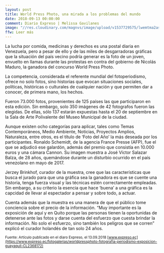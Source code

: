 ```yaml
---
layout: post
title: World Press Photo, una mirada a los problemas del mundo
date: 2018-09-13 00:00:00
comment: Diario Expreso | Melissa Gavilanes
image: "//res.cloudinary.com/magnvs/image/upload/v1537729575/lwemtma2asubofp7kxj9.png"
ffw: Leer más
---
```

La lucha por comida, medicinas y derechos es una postal diaria en Venezuela, pero a pesar de ello y de las miles de desgarradoras gráficas que la situación del país vecino podría generar es la foto de un joven, envuelto en llamas durante las protestas en contra del gobierno de Nicolás Maduro, la ganadora del concurso World Press Photo.

La competencia, considerada el referente mundial del fotoperiodismo, ofrece no solo fotos, sino historias que evocan situaciones sociales, políticas, históricas o culturales de cualquier nación y que permiten dar a conocer, de primera mano, los hechos.

Fueron 73.000 fotos, provenientes de 125 países las que participaron en esta edición. Sin embargo, solo 350 imágenes de 42 fotografos fueron las elegidas. De ellas, sólo 137 estarán expuestas hasta el 20 de septiembre en la Sala de Arte Polivalente del Museo Municipal de la ciudad.

Aunque existen ocho categorías para aplicar, tales como Temas Contemporáneos, Medio Ambiente, Noticias, Proyectos Amplios, Naturaleza, entre otros, es el título de ‘Foto del Año’ la más deseada por los participantes. Ronaldo Schemidt, de la agencia France Presse (AFP), fue el que se adjudicó ese galardón, además del premio que consistía en 10.000 euros y una cámara Cannon. Su imagen muestra a José Víctor Salazar Balza, de 28 años, quemándose durante un disturbio ocurrido en el país venezolano en mayo de 2017.

Jerzey Brinkhof, curador de la muestra, cree que las características que busca el jurado para que una gráfica sea la ganadora es que se cuente una historia, tenga fuerza visual y las técnicas estén correctamente empleadas. Sin embargo, a su criterio la esencia que hace ‘buena’ a una gráfica es la capcidad de llevar al espectador a pensar y sobre todo, a actuar.

Cuenta además que la muestra es una manera de que el público tome conciencia sobre el precio de la información. “Muy importante es la exposición de aquí y en Quito porque las personas tienen la oportunidas de detenerse ante las fotos y darse cuenta del esfuerzo que cuesta brindar la información. No solo el esfuerzo, sino también los peligros que se corren” explicó el curador holandés de tan solo 24 años.

<small>Fuente: Artículo publicado en el diaro Expreso, el 13.09.2018 [www.expreso.ec](https://www.expreso.ec/fotogalerias/worldpressphoto-fotografia-periodismo-exposicion-guayaquil-CL2368172)</small>
